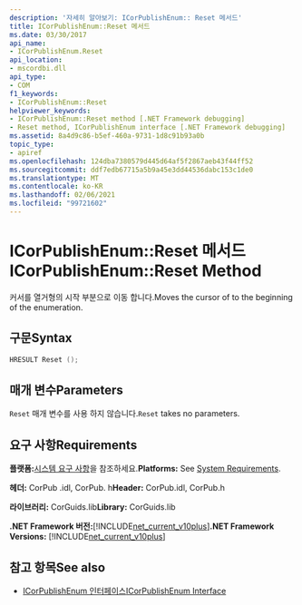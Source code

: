 ```yaml
---
description: '자세히 알아보기: ICorPublishEnum:: Reset 메서드'
title: ICorPublishEnum::Reset 메서드
ms.date: 03/30/2017
api_name:
- ICorPublishEnum.Reset
api_location:
- mscordbi.dll
api_type:
- COM
f1_keywords:
- ICorPublishEnum::Reset
helpviewer_keywords:
- ICorPublishEnum::Reset method [.NET Framework debugging]
- Reset method, ICorPublishEnum interface [.NET Framework debugging]
ms.assetid: 8a4d9c86-b5ef-460a-9731-1d8c91b93a0b
topic_type:
- apiref
ms.openlocfilehash: 124dba7380579d445d64af5f2867aeb43f44ff52
ms.sourcegitcommit: ddf7edb67715a5b9a45e3dd44536dabc153c1de0
ms.translationtype: MT
ms.contentlocale: ko-KR
ms.lasthandoff: 02/06/2021
ms.locfileid: "99721602"
---
```

# <a name="icorpublishenumreset-method"></a><span data-ttu-id="ed83f-103">ICorPublishEnum::Reset 메서드</span><span class="sxs-lookup"><span data-stu-id="ed83f-103">ICorPublishEnum::Reset Method</span></span>

<span data-ttu-id="ed83f-104">커서를 열거형의 시작 부분으로 이동 합니다.</span><span class="sxs-lookup"><span data-stu-id="ed83f-104">Moves the cursor of to the beginning of the enumeration.</span></span>  
  
## <a name="syntax"></a><span data-ttu-id="ed83f-105">구문</span><span class="sxs-lookup"><span data-stu-id="ed83f-105">Syntax</span></span>  
  
```cpp  
HRESULT Reset ();  
```  
  
## <a name="parameters"></a><span data-ttu-id="ed83f-106">매개 변수</span><span class="sxs-lookup"><span data-stu-id="ed83f-106">Parameters</span></span>  

 <span data-ttu-id="ed83f-107">`Reset` 매개 변수를 사용 하지 않습니다.</span><span class="sxs-lookup"><span data-stu-id="ed83f-107">`Reset` takes no parameters.</span></span>  
  
## <a name="requirements"></a><span data-ttu-id="ed83f-108">요구 사항</span><span class="sxs-lookup"><span data-stu-id="ed83f-108">Requirements</span></span>  

 <span data-ttu-id="ed83f-109">**플랫폼:**[시스템 요구 사항](../../get-started/system-requirements.md)을 참조하세요.</span><span class="sxs-lookup"><span data-stu-id="ed83f-109">**Platforms:** See [System Requirements](../../get-started/system-requirements.md).</span></span>  
  
 <span data-ttu-id="ed83f-110">**헤더:** CorPub .idl, CorPub. h</span><span class="sxs-lookup"><span data-stu-id="ed83f-110">**Header:** CorPub.idl, CorPub.h</span></span>  
  
 <span data-ttu-id="ed83f-111">**라이브러리:** CorGuids.lib</span><span class="sxs-lookup"><span data-stu-id="ed83f-111">**Library:** CorGuids.lib</span></span>  
  
 <span data-ttu-id="ed83f-112">**.NET Framework 버전:**[!INCLUDE[net_current_v10plus](../../../../includes/net-current-v10plus-md.md)]</span><span class="sxs-lookup"><span data-stu-id="ed83f-112">**.NET Framework Versions:** [!INCLUDE[net_current_v10plus](../../../../includes/net-current-v10plus-md.md)]</span></span>  
  
## <a name="see-also"></a><span data-ttu-id="ed83f-113">참고 항목</span><span class="sxs-lookup"><span data-stu-id="ed83f-113">See also</span></span>

- [<span data-ttu-id="ed83f-114">ICorPublishEnum 인터페이스</span><span class="sxs-lookup"><span data-stu-id="ed83f-114">ICorPublishEnum Interface</span></span>](icorpublishenum-interface.md)
